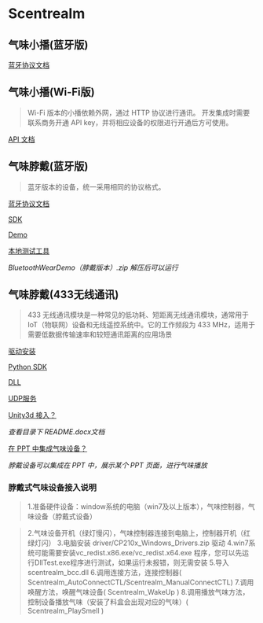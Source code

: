 # Scentrealm

## 气味小播(蓝牙版)

[蓝牙协议文档](https://github.com/Scentrealm/Bluetooth)

## 气味小播(Wi-Fi版)

> Wi-Fi 版本的小播依赖外网，通过 HTTP 协议进行通讯。
> 开发集成时需要联系商务开通 API key，并将相应设备的权限进行开通后方可使用。

[API 文档](https://github.com/Scentrealm/API)

## 气味脖戴(蓝牙版)

> 蓝牙版本的设备，统一采用相同的协议格式。

[蓝牙协议文档](https://github.com/Scentrealm/Bluetooth)

[SDK](https://github.com/Scentrealm/neck-scent-player/tree/main/BluetoothSDK)

[Demo](https://github.com/Scentrealm/neck-scent-player/tree/main/demo)

[本地测试工具](https://github.com/Scentrealm/neck-scent-player/tree/main/tools)

*BluetoothWearDemo（脖戴版本）.zip 解压后可以运行*

## 气味脖戴(433无线通讯)

> 433 无线通讯模块是一种常见的低功耗、短距离无线通讯模块，通常用于 IoT（物联网）设备和无线遥控系统中。它的工作频段为 433 MHz，适用于需要低数据传输速率和较短通讯距离的应用场景

[驱动安装](https://github.com/Scentrealm/neck-scent-player/tree/main/driver)

[Python SDK](https://github.com/Scentrealm/neckwearsdks)

[DLL](https://github.com/Scentrealm/neck-scent-player/tree/main/Scentrealm_bcc)

[UDP服务](https://github.com/Scentrealm/neck-scent-player/tree/main/%E8%84%96%E6%88%B4%E8%AE%BE%E5%A4%87UDP%E6%9C%8D%E5%8A%A1)

[Unity3d 接入？](https://github.com/Scentrealm/neck-scent-player/tree/main/Scentrealm_bcc)

*查看目录下 README.docx文档*

[在 PPT 中集成气味设备？](https://github.com/Scentrealm/scent-ppt)

*脖戴设备可以集成在 PPT 中，展示某个 PPT 页面，进行气味播放*

### 脖戴式气味设备接入说明
> 1.准备硬件设备：window系统的电脑（win7及以上版本），气味控制器，气味设备（脖戴式设备）

>  2.气味设备开机（绿灯慢闪），气味控制器连接到电脑上，控制器开机（红绿灯闪）
>  3.电脑安装 driver/CP210x_Windows_Drivers.zip 驱动
>  4.win7系统可能需要安装vc_redist.x86.exe/vc_redist.x64.exe 程序，您可以先运行DllTest.exe程序进行测试，如果运行未报错，则无需安装
>  5.导入 scentrealm_bcc.dll
>  6.调用连接方法，连接控制器( Scentrealm_AutoConnectCTL/Scentrealm_ManualConnectCTL)
>  7.调用唤醒方法，唤醒气味设备( Scentrealm_WakeUp )
>  8.调用播放气味方法，控制设备播放气味（安装了料盒会出现对应的气味）( Scentrealm_PlaySmell )
